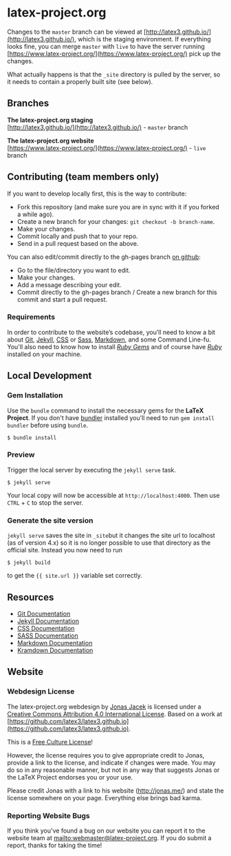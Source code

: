 # latex-project.org

Changes to the `master` branch can be viewed at [http://latex3.github.io/](http://latex3.github.io/), which is the staging environment. If everything looks fine, you can merge `master` with `live` to have the server running [https://www.latex-project.org/](https://www.latex-project.org/) pick up the changes.

What actually happens is that the `_site` directory is pulled by the server, so it needs to contain a properly built site (see below).

## Branches

**The latex-project.org staging**  
[http://latex3.github.io/](http://latex3.github.io/) - `master` branch

**The latex-project.org website**  
[https://www.latex-project.org/](https://www.latex-project.org/) - `live` branch

## Contributing (team members only)

If you want to develop locally first, this is the way to contribute:

* Fork this repository (and make sure you are in sync with it if you forked a while ago).
* Create a new branch for your changes: `git checkout -b branch-name`.
* Make your changes.
* Commit locally and push that to your repo.
* Send in a pull request based on the above.

You can also edit/commit directly to the gh-pages branch [on github](https://github.com/latex3/latex3.github.io):

* Go to the file/directory you want to edit.
* Make your changes.
* Add a message describing your edit.
* Commit directly to the gh-pages branch / Create a new branch for this commit and start a pull request.

### Requirements
In order to contribute to the website&rsquo;s codebase, you&rsquo;ll need to know a bit about [Git](https://git-scm.com/), [Jekyll](https://github.com/jekyll/jekyll), [CSS](https://developer.mozilla.org/en-US/docs/Web/CSS) or [Sass](http://sass-lang.com), [Markdown](http://daringfireball.net/projects/markdown/), and some Command Line-fu. You'll also need to know how to install *[Ruby Gems](https://rvm.io)* and of course have *[Ruby](http://www.ruby-lang.org/en/downloads/)* installed on your machine.

## Local Development

### Gem Installation
Use the ``bundle`` command to install the necessary gems for the **LaTeX Project**. If you don't have [bundler](http://gembundler.com) installed you'll need to run ``gem install bundler`` before using ``bundle``.

    $ bundle install

### Preview
Trigger the local server by executing the ``jekyll serve`` task.

    $ jekyll serve

Your local copy will now be accessible at `http://localhost:4000`. Then use `CTRL` + `C` to stop the server.

### Generate the site version

`jekyll serve` saves the site in `_site`but it changes the site url to localhost (as of version 4.x) so it is no longer possible to use that directory as the official site. Instead you now need to run


    $ jekyll build

to get the `{{ site.url }}` variable set correctly.


## Resources

* [Git Documentation](https://git-scm.com/docs/)
* [Jekyll Documentation](http://jekyllrb.com/docs/home/)
* [CSS Documentation](https://developer.mozilla.org/en-US/docs/Web/CSS)
* [SASS Documentation](http://sass-lang.com/documentation/file.SASS_REFERENCE.html)
* [Markdown Documentation](https://help.github.com/articles/basic-writing-and-formatting-syntax/)
* [Kramdown Documentation](http://kramdown.gettalong.org/documentation.html)

## Website

### Webdesign License

The latex-project.org webdesign by [Jonas Jacek](http://jonas.me/) is licensed under a [Creative Commons Attribution 4.0 International License](http://creativecommons.org/licenses/by/4.0/). Based on a work at [https://github.com/latex3/latex3.github.io](https://github.com/latex3/latex3.github.io).

This is a [Free Culture License](https://creativecommons.org/share-your-work/public-domain/freeworks/)!

However, the license requires you to give appropriate credit to Jonas, provide a link to the license, and indicate if changes were made. You may do so in any reasonable manner, but not in any way that suggests Jonas or the LaTeX Project endorses you or your use.

Please credit Jonas with a link to his website (http://jonas.me/) and state the license somewhere on your page. Everything else brings bad karma.

### Reporting Website Bugs

If you think you've found a bug on our website you can report it to the website team at <mailto:webmaster@latex-project.org>. If you do submit a report, thanks for taking the time!
